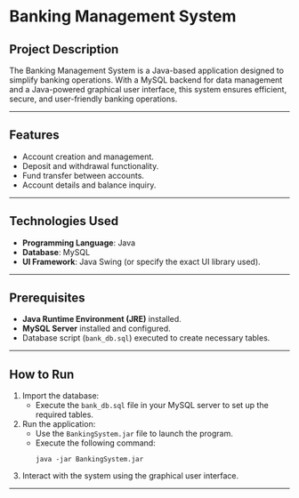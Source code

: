 # Banking Management System

## Project Description  
The Banking Management System is a Java-based application designed to simplify banking operations. With a MySQL backend for data management and a Java-powered graphical user interface, this system ensures efficient, secure, and user-friendly banking operations.

---

## Features  
- Account creation and management.  
- Deposit and withdrawal functionality.  
- Fund transfer between accounts.  
- Account details and balance inquiry.  

---

## Technologies Used  
- **Programming Language**: Java  
- **Database**: MySQL  
- **UI Framework**: Java Swing (or specify the exact UI library used).  

---

## Prerequisites  
- **Java Runtime Environment (JRE)** installed.  
- **MySQL Server** installed and configured.  
- Database script (`bank_db.sql`) executed to create necessary tables.  

---

## How to Run  
1. Import the database:
   - Execute the `bank_db.sql` file in your MySQL server to set up the required tables.  
2. Run the application:
   - Use the `BankingSystem.jar` file to launch the program.
   - Execute the following command:  
     ```
     java -jar BankingSystem.jar
     ```  
3. Interact with the system using the graphical user interface.  

---

